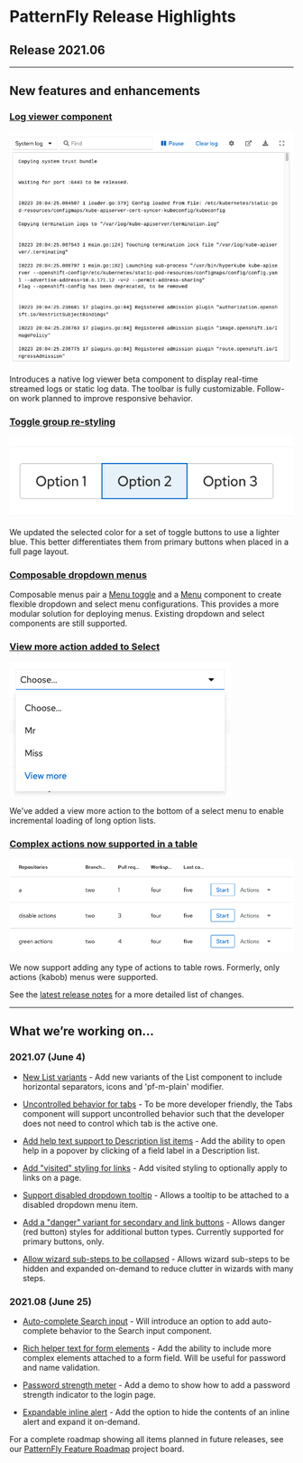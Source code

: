 # PatternFly Release Highlights
## Release 2021.06
----------------------------------------------------------
## New features and enhancements

### [Log viewer component](https://www.patternfly.org/v4/components/log-viewer)

![log viewer](./img/log-viewer.png)

 Introduces a native log viewer beta component to display real-time streamed logs or static log data. The toolbar is fully customizable. Follow-on work planned to improve responsive behavior.

### [Toggle group re-styling](https://www.patternfly.org/v4/components/toggle-group)

![restyled toggle group](./img/toggle-group.png)

 We updated the selected color for a set of toggle buttons to use a lighter blue. This better differentiates them from primary buttons when placed in a full page layout.

### [Composable dropdown menus](https://www.patternfly.org/v4/demos/composable-menu)

 Composable menus pair a [Menu toggle](https://www.patternfly.org/v4/components/menu-toggle) and a [Menu](https://www.patternfly.org/v4/components/menu) component to create flexible dropdown and select menu configurations. This provides a more modular solution for deploying menus. Existing dropdown and select components are still supported.

### [View more action added to Select](https://www.patternfly.org/v4/components/select#view-more)

![select with view more](./img/view-more.png)

We've added a view more action to the bottom of a select menu to enable incremental loading of long option lists.

### [Complex actions now supported in a table](https://www.patternfly.org/v4/components/table#actions-and-first-cell-in-body-rows-as-th)

![table with complex actions](./img/table-with-actions.png)

We now support adding any type of actions to table rows. Formerly, only actions (kabob) menus were supported.

See the [latest release notes](https://www.patternfly.org/v4/developer-resources/release-notes) for a more detailed list of changes.

-----------------------------------------------------------------------------

## What we’re working on...

### 2021.07 (June 4)

* [New List variants](https://github.com/patternfly/patternfly-react/issues/5336) - Add new variants of the List component to include horizontal separators, icons and 'pf-m-plain' modifier.

* [Uncontrolled behavior for tabs](https://github.com/patternfly/patternfly-react/issues/4458) - To be more developer friendly, the Tabs component will support uncontrolled behavior such that the developer does not need to control which tab is the active one.

* [Add help text support to Description list items](https://github.com/patternfly/patternfly-react/issues/5482) - Add the ability to open help in a popover by clicking of a field label in a Description list.

* [Add "visited" styling for links](https://github.com/patternfly/patternfly/issues/3726) - Add visited styling to optionally apply to links on a page.

* [Support disabled dropdown tooltip](https://github.com/patternfly/patternfly/issues/3680) - Allows a tooltip to be attached to a disabled dropdown menu item.

* [Add a "danger" variant for secondary and link buttons](https://github.com/patternfly/patternfly-react/issues/5578) - Allows danger (red button) styles for additional button types. Currently supported for primary buttons, only.

* [Allow wizard sub-steps to be collapsed](https://github.com/patternfly/patternfly-react/issues/5580) - Allows wizard sub-steps to be hidden and expanded on-demand to reduce clutter in wizards with many steps.

### 2021.08 (June 25)

* [Auto-complete Search input](https://github.com/patternfly/patternfly-react/issues/5499) - Will introduce an option to add auto-complete behavior to the Search input component.

* [Rich helper text for form elements](https://github.com/patternfly/patternfly/issues/4017) - Add the ability to include more complex elements attached to a form field. Will be useful for password and name validation.

* [Password strength meter](https://github.com/patternfly/patternfly/issues/4018) - Add a demo to show how to add a password strength indicator to the login page.

* [Expandable inline alert](https://github.com/patternfly/patternfly/issues/4056) - Add the option to hide the contents of an inline alert and expand it on-demand.



For a complete roadmap showing all items planned in future releases, see our [PatternFly Feature Roadmap](https://github.com/orgs/patternfly/projects/4?fullscreen=true) project board.
